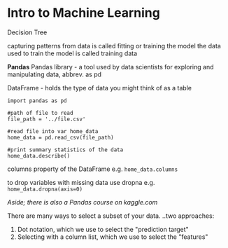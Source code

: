 # Intro to Machine Learning

Decision Tree

capturing patterns from data is called fitting or training the model
the data used to train the model is called training data

**Pandas**
Pandas library - a tool used by data scientists for exploring and manipulating data, abbrev. as pd

DataFrame - holds the type of data you might think of as a table

```
import pandas as pd

#path of file to read
file_path = '../file.csv'

#read file into var home_data
home_data = pd.read_csv(file_path)

#print summary statistics of the data
home_data.describe()
```

columns property of the DataFrame e.g. `home_data.columns`

to drop variables with missing data use dropna e.g. `home_data.dropna(axis=0)`

*Aside; there is also a Pandas course on kaggle.com*

There are many ways to select a subset of your data. ..two approaches:
1. Dot notation, which we use to select the "prediction target"
2. Selecting with a column list, which we use to select the "features"


